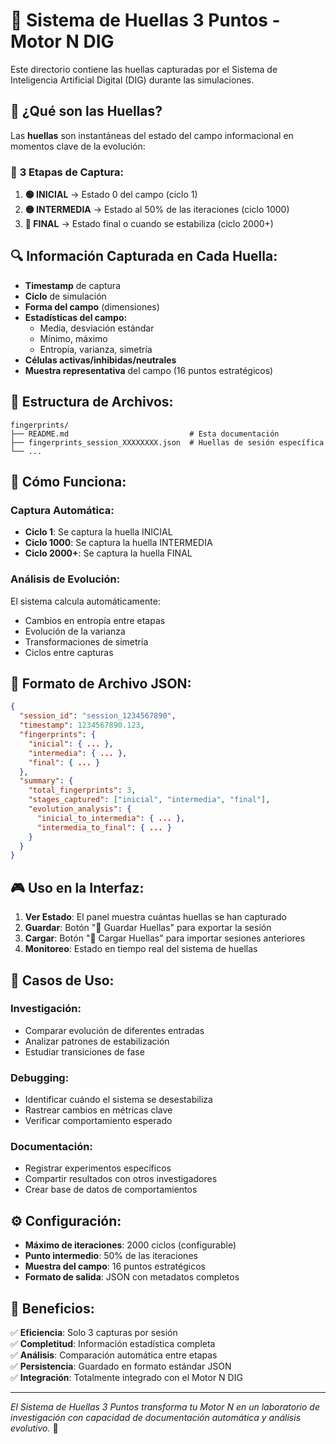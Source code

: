 # 🔄 Sistema de Huellas 3 Puntos - Motor N DIG

Este directorio contiene las huellas capturadas por el Sistema de Inteligencia Artificial Digital (DIG) durante las simulaciones.

## 🎯 ¿Qué son las Huellas?

Las **huellas** son instantáneas del estado del campo informacional en momentos clave de la evolución:

### 📸 **3 Etapas de Captura:**

1. **🟢 INICIAL** → Estado 0 del campo (ciclo 1)
2. **🟡 INTERMEDIA** → Estado al 50% de las iteraciones (ciclo 1000)
3. **🔴 FINAL** → Estado final o cuando se estabiliza (ciclo 2000+)

## 🔍 **Información Capturada en Cada Huella:**

- **Timestamp** de captura
- **Ciclo** de simulación
- **Forma del campo** (dimensiones)
- **Estadísticas del campo:**
  - Media, desviación estándar
  - Mínimo, máximo
  - Entropía, varianza, simetría
- **Células activas/inhibidas/neutrales**
- **Muestra representativa** del campo (16 puntos estratégicos)

## 📁 **Estructura de Archivos:**

```
fingerprints/
├── README.md                           # Esta documentación
├── fingerprints_session_XXXXXXXX.json  # Huellas de sesión específica
└── ...
```

## 🚀 **Cómo Funciona:**

### **Captura Automática:**
- **Ciclo 1**: Se captura la huella INICIAL
- **Ciclo 1000**: Se captura la huella INTERMEDIA  
- **Ciclo 2000+**: Se captura la huella FINAL

### **Análisis de Evolución:**
El sistema calcula automáticamente:
- Cambios en entropía entre etapas
- Evolución de la varianza
- Transformaciones de simetría
- Ciclos entre capturas

## 💾 **Formato de Archivo JSON:**

```json
{
  "session_id": "session_1234567890",
  "timestamp": 1234567890.123,
  "fingerprints": {
    "inicial": { ... },
    "intermedia": { ... },
    "final": { ... }
  },
  "summary": {
    "total_fingerprints": 3,
    "stages_captured": ["inicial", "intermedia", "final"],
    "evolution_analysis": {
      "inicial_to_intermedia": { ... },
      "intermedia_to_final": { ... }
    }
  }
}
```

## 🎮 **Uso en la Interfaz:**

1. **Ver Estado**: El panel muestra cuántas huellas se han capturado
2. **Guardar**: Botón "💾 Guardar Huellas" para exportar la sesión
3. **Cargar**: Botón "📂 Cargar Huellas" para importar sesiones anteriores
4. **Monitoreo**: Estado en tiempo real del sistema de huellas

## 🔬 **Casos de Uso:**

### **Investigación:**
- Comparar evolución de diferentes entradas
- Analizar patrones de estabilización
- Estudiar transiciones de fase

### **Debugging:**
- Identificar cuándo el sistema se desestabiliza
- Rastrear cambios en métricas clave
- Verificar comportamiento esperado

### **Documentación:**
- Registrar experimentos específicos
- Compartir resultados con otros investigadores
- Crear base de datos de comportamientos

## ⚙️ **Configuración:**

- **Máximo de iteraciones**: 2000 ciclos (configurable)
- **Punto intermedio**: 50% de las iteraciones
- **Muestra del campo**: 16 puntos estratégicos
- **Formato de salida**: JSON con metadatos completos

## 🎯 **Beneficios:**

✅ **Eficiencia**: Solo 3 capturas por sesión  
✅ **Completitud**: Información estadística completa  
✅ **Análisis**: Comparación automática entre etapas  
✅ **Persistencia**: Guardado en formato estándar JSON  
✅ **Integración**: Totalmente integrado con el Motor N DIG  

---

*El Sistema de Huellas 3 Puntos transforma tu Motor N en un laboratorio de investigación con capacidad de documentación automática y análisis evolutivo.* 🚀
